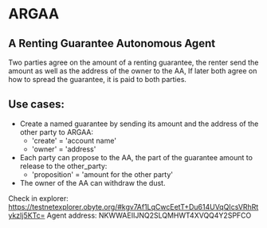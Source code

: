 # ARGAA
## A Renting Guarantee Autonomous Agent
Two parties agree on the amount of a renting guarantee, the renter send the amount as well as the address of the owner to the AA, If later both agree on how to spread the guarantee, it is paid to both parties.

## Use cases:
* Create a named guarantee by sending its amount and the address of the other party to ARGAA:
   * 'create' = 'account name'
   * 'owner' = 'address'
* Each party can propose to the AA, the part of the guarantee amount to release to the other_party:
   * 'proposition' = 'amount for the other party'
* The owner of the AA can withdraw the dust.

Check in explorer: https://testnetexplorer.obyte.org/#kgv7Af1LqCwcEetT+Du614UVqQIcsVRhRtykzIj5KTc=
Agent address: NKWWAEIIJNQ2SLQMHWT4XVQQ4Y2SPFCO
